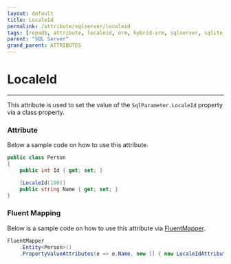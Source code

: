 ```yaml
---
layout: default
title: LocaleId
permalink: /attribute/sqlserver/localeid
tags: [repodb, attribute, localeid, orm, hybrid-orm, sqlserver, sqlite, mysql, postgresql]
parent: "SQL Server"
grand_parent: ATTRIBUTES
---
```


# LocaleId

---

This attribute is used to set the value of the `SqlParameter.LocaleId` property via a class property.

### Attribute

Below a sample code on how to use this attribute.

```csharp
public class Person
{
    public int Id { get; set; }

    [LocaleId(100)]
    public string Name { get; set; }
}
```

### Fluent Mapping

Below is a sample code on how to use this attribute via [FluentMapper](/mapper/fluentmapper).

```csharp
FluentMapper
    .Entity<Person>()
    .PropertyValueAttributes(e => e.Name, new [] { new LocaleIdAttribute(100) })
```
